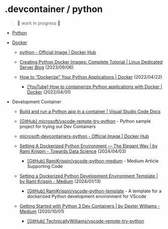 # .devcontainer / python

> 🚧 work in progress 🚨

- [Python](https://www.python.org/)

- [Docker](https://www.docker.com/)

  - [python - Official Image | Docker Hub](https://hub.docker.com/_/python/)

  - [Creating Python Docker Images: Complete Tutorial | Linux Dedicated Server Blog](https://ioflood.com/blog/python-docker-image/) (2023/09/06)

  - [How to “Dockerize” Your Python Applications | Docker](https://www.docker.com/blog/how-to-dockerize-your-python-applications/) (2022/04/22)

    - [[YouTube] How to containerize Python applications with Docker | Docker](https://www.youtube.com/watch?v=0UG2x2iWerk) (2022/04/01)

- Development Container

  - [Build and run a Python app in a container | Visual Studio Code Docs](https://code.visualstudio.com/docs/containers/quickstart-python)

  - [[GitHub] microsoft/vscode-remote-try-python](https://github.com/microsoft/vscode-remote-try-python) - Python sample project for trying out Dev Containers

  - [microsoft-devcontainers-python - Official Image | Docker Hub](https://hub.docker.com/_/microsoft-devcontainers-python)

  - [Setting A Dockerized Python Environment — The Elegant Way | by Rami Krispin - Towards Data Science](https://towardsdatascience.com/setting-a-dockerized-python-environment-the-elegant-way-f716ef85571d) (2024/04/03)

    - [[GitHub] RamiKrispin/vscode-python-medium](https://github.com/RamiKrispin/vscode-python-medium) - Medium Article Supporting Code

  - [Setting a Dockerized Python Development Environment Template | by Rami Krispin - Medium](https://medium.com/@rami.krispin/setting-a-dockerized-python-development-environment-template-de2400c4812b) (2024/01/13)

    - [[GitHub] RamiKrispin/vscode-python-template](https://github.com/RamiKrispin/vscode-python-template) - A template for a dockerized Python development environment for VScode

  - [Getting Started with Python 3 Dev Containers | by Dexter Williams - Medium](https://medium.com/@dexterwilliams04/getting-started-with-python-3-dev-containers-4f14821fec6b) (2020/10/01)

    - [[GitHub] TechnicallyWilliams/vscode-remote-try-python](https://github.com/TechnicallyWilliams/vscode-remote-try-python)